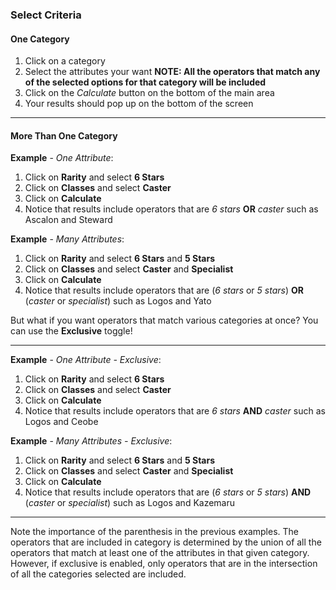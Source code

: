 ### Select Criteria

#### One Category

1. Click on a category
1. Select the attributes your want **NOTE: All the operators that match any of the selected options for that category will be included**
1. Click on the _Calculate_ button on the bottom of the main area
1. Your results should pop up on the bottom of the screen

---

#### More Than One Category

**Example** - _One Attribute_:

1. Click on **Rarity** and select **6 Stars**
1. Click on **Classes** and select **Caster**
1. Click on **Calculate**
1. Notice that results include operators that are _6 stars_ **OR** _caster_ such as Ascalon and Steward

**Example** - _Many Attributes_:

1. Click on **Rarity** and select **6 Stars** and **5 Stars**
1. Click on **Classes** and select **Caster** and **Specialist**
1. Click on **Calculate**
1. Notice that results include operators that are (_6 stars_ or _5 stars_) **OR** (_caster_ or _specialist_) such as Logos and Yato

But what if you want operators that match various categories at once? You can use the **Exclusive** toggle!

---

**Example** - _One Attribute - Exclusive_:

1. Click on **Rarity** and select **6 Stars**
1. Click on **Classes** and select **Caster**
1. Click on **Calculate**
1. Notice that results include operators that are _6 stars_ **AND** _caster_ such as Logos and Ceobe

**Example** - _Many Attributes - Exclusive_:

1. Click on **Rarity** and select **6 Stars** and **5 Stars**
1. Click on **Classes** and select **Caster** and **Specialist**
1. Click on **Calculate**
1. Notice that results include operators that are (_6 stars_ or _5 stars_) **AND** (_caster_ or _specialist_) such as Logos and Kazemaru

---

Note the importance of the parenthesis in the previous examples. The operators that are included in category is determined by the union of all the operators that match at least one of the attributes in that given category. However, if exclusive is enabled, only operators that are in the intersection of all the categories selected are included.
